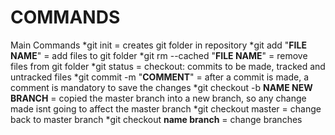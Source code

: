 # COMMANDS
Main Commands
*git init = creates git folder in repository
*git add "**FILE NAME**" = add files to git folder
*git rm --cached "**FILE NAME**" = remove files from git folder
*git status = checkout: commits to be made, tracked and untracked files
*git commit -m "**COMMENT**" = after a commit is made, a comment is mandatory to save the changes
*git checkout -b **NAME NEW BRANCH** = copied the master branch into a new branch, so any change made isnt going to affect the master branch
*git checkout master = change back to master branch
*git checkout **name branch** = change branches